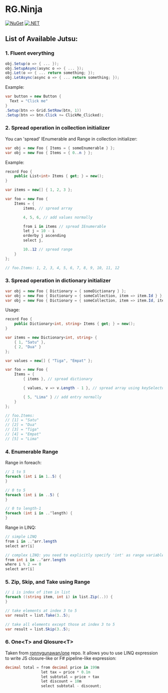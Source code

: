 # RG.Ninja

[![NuGet](https://img.shields.io/nuget/v/RG.Ninja.svg)](https://www.nuget.org/packages/RG.Ninja/) [![.NET](https://github.com/ronnygunawan/ninja/actions/workflows/dotnet.yml/badge.svg)](https://github.com/ronnygunawan/ninja/actions/workflows/dotnet.yml)

## List of Available Jutsu:
### 1. Fluent everything

```cs
obj.Setup(o => { ... });
obj.SetupAsync(async o => { ... });
obj.Let(o => { ... return something; });
obj.LetAsync(async o => { ... return something; });
```

Example:

```cs
var button = new Button {
  Text = "Click me"
}
.Setup(btn => Grid.SetRow(btn, 1))
.Setup(btn => btn.Click += ClickMe_Clicked);
```

### 2. Spread operation in collection initializer

You can 'spread' IEnumerable and Range in collection initializer:

```cs
var obj = new Foo { Items = { someEnumerable } };
var obj = new Foo { Items = { 0..n } };
```

Example:

```cs
record Foo {
    public List<int> Items { get; } = new();
}

var items = new[] { 1, 2, 3 };

var foo = new Foo {
    Items = {
        items, // spread array

        4, 5, 6, // add values normally

        from i in items // spread IEnumerable
        let j = 10 - i
        orderby j ascending
        select j,

        10..12 // spread range
    }
};

// foo.Items: 1, 2, 3, 4, 5, 6, 7, 8, 9, 10, 11, 12
```

### 3. Spread operation in dictionary initializer

```cs
var obj = new Foo { Dictionary = { someDictionary } };
var obj = new Foo { Dictionary = { someCollection, item => item.Id } }; // with key selector
var obj = new Foo { Dictionary = { someCollection, item => item.Id, item => item.Text } }; // with key and value selector
```

Usage:

```cs
record Foo {
    public Dictionary<int, string> Items { get; } = new();
}

var items = new Dictionary<int, string> {
    { 1, "Satu" },
    { 2, "Dua" }
};

var values = new[] { "Tiga", "Empat" };

var foo = new Foo {
    Items = {
        { items }, // spread dictionary

        { values, v => v.Length - 1 }, // spread array using keySelector

        { 5, "Lima" } // add entry normally
    }
};

// foo.Items:
// [1] = "Satu"
// [2] = "Dua"
// [3] = "Tiga"
// [4] = "Empat"
// [5] = "Lima"
```

### 4. Enumerable Range

Range in foreach:

```cs
// 1 to 5
foreach (int i in 1..5) {
}

// 0 to 5
foreach (int i in ..5) {
}

// 0 to length-1
foreach (int i in ..^length) {
}
```

Range in LINQ:

```cs
// simple LINQ
from i in ..^arr.length
select arr[i]

// complex LINQ: you need to explicitly specify 'int' as range variable type
from int i in ..^arr.length
where i % 2 == 0
select arr[i]
```

### 5. Zip, Skip, and Take using Range

```cs
// i is index of item in list
foreach ((string item, int i) in list.Zip(..)) {
}

// take elements at index 3 to 5
var result = list.Take(3..5);

// take all elements except those at index 3 to 5
var result = list.Skip(3..5);
```

### 6. One&lt;T&gt; and Qlosure&lt;T&gt;

Taken from [ronnygunawan/one](https://github.com/ronnygunawan/one) repo. It allows you to use LINQ expression to write JS closure-like or F# pipeline-like expression:

```cs
decimal total = from decimal price in 199m
                let tax = price * 0.1m
                let subtotal = price + tax
                let discount = 10m
                select subtotal - discount;
```
